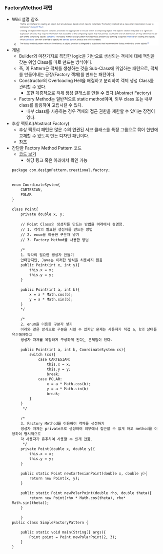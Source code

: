 ### FactoryMethod 패턴
- Wiki 설명 참조
    - ![Alt Text](../image/FactoryMethodPatternWiki.png)
- 개념
    - Builder와 마찬가지로 복잡한 logic을 기반으로 생성되는 객체에 대해 책임을 갖는 위임 Class를 따로 만드는 방식이다.
    - 즉, 이 Pattern은 객체를 생성하는 것을 Sub-Class에 위임하는 패턴으로, 객체를 만들어내는 공장(Factory 객체)를 만드는 패턴이다.
    - Constructor의 Overloading Hell을 해결하고 분리하여 객체 생성 Class를 관리할 수 있다.
        - 또한 계층적으로 객체 생성 클래스를 만들 수 있다.(Abstract Factory)
    - Factory Method는 일반적으로 static method이며, 외부 class 또는 내부 class를 활용하여 고립시킬 수 있다.
        - 내부 class를 사용하는 경우 객체의 접근 권한을 제한할 수 있다는 장점이 있다.
- 추상 팩토리(Abstract Factory)
    - 추상 팩토리 패턴은 많은 수의 연관된 서브 클래스를 특정 그룹으로 묶어 한번에 교체할 수 있도록 만든 디자인 패턴이다.
    - <a href="https://github.com/hongjw1991/Java-DataStructure-Algorithm-DesignPattern/tree/master/DesignPattern/FactoryMethod/AbstractFactoryPattern.java">참조</a>
- 간단한 Factory Method Pattern 코드
    - <a href="https://github.com/hongjw1991/Java-DataStructure-Algorithm-DesignPattern/tree/master/DesignPattern/FactoryMethod/SimpleFactoryPattern.java">코드 보기</a>
        - 해당 링크 혹은 아래에서 확인 가능
    ```
    package com.designPattern.creational.factory;


    enum CoordinateSystem{
        CARTESIAN,
        POLAR
    }

    class Point{
        private double x, y;
    
        // Point Class의 생성자를 만드는 방법을 아래에서 설명함.
        // 1. 각각의 필요한 생성자를 만드는 방법
        // 2. enum을 이용한 구분자 넣기
        // 3. Factory Method를 사용한 방법
    
        /*
        1. 각각의 필요한 생성자 만들기
        안타깝지만, Java는 이러한 방식을 허용하지 않음
        public Point(int x, int y){
            this.x = x;
            this.y = y;
        }
    
        public Point(int a, int b){
            x = a * Math.cos(b);
            y = a * Math.sin(b);
        }
        */
    
        /*
        2. enum을 이용한 구분자 넣기
        아래와 같은 방식으로 구분을 시킬 수 있지만 문제는 사용자가 직접 a, b의 상태를 유추해야하고
        생성자 자체를 복잡하게 구성하게 된다는 문제점이 있다.
    
        public Point(int a, int b, CoordinateSystem cs){
            switch (cs){
                case CARTESIAN:
                    this.x = x;
                    this.y = y;
                    break;
                case POLAR:
                    x = a * Math.cos(b);
                    y = a * Math.sin(b)
                    break;
            }
        }
         */
    
        /*
        3. Factory Method를 이용하여 객체를 생성하기
        생성자 자체는 private으로 생성하여 외부에서 접근할 수 없게 하고 method를 이용하여 명시적으로
        각 사용자가 유추하여 사용할 수 있게 만듦.
         */
        private Point(double x, double y){
            this.x = x;
            this.y = y;
        }
    
        public static Point newCartesianPoint(double x, double y){
            return new Point(x, y);
        }
    
        public static Point newPolarPoint(double rho, double theta){
            return new Point(rho * Math.cos(theta), rho* Math.sin(theta));
        }
    
        }
    public class SimpleFactoryPattern {
    
        public static void main(String[] args){
            Point point = Point.newPolarPoint(2, 3);
        }
    }

    
    ```